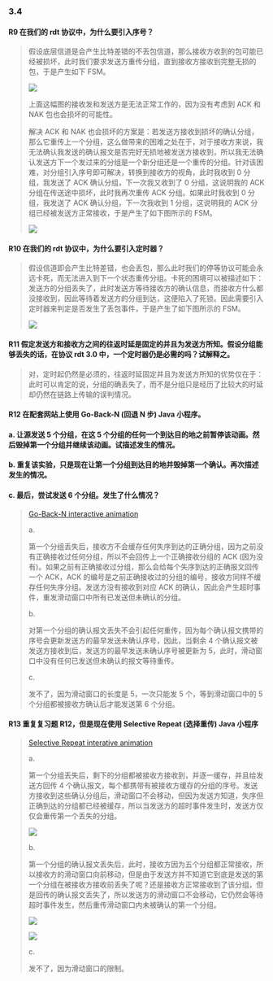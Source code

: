 ### 3.4

#### R9 在我们的 rdt 协议中，为什么要引入序号？

> 假设底层信道是会产生比特差错的不丢包信道，那么接收方收到的包可能已经被损坏，此时我们要求发送方重传分组，直到接收方接收到完整无损的包，于是产生如下 FSM。
> 
> ![](https://github.com/YangXiaoHei/Networking/blob/master/03%20运输层/images/r9.1.png)
> 
> 上面这幅图的接收发和发送方是无法正常工作的，因为没有考虑到 ACK 和 NAK 包也会损坏的可能性。
> 
> 解决 ACK 和 NAK 也会损坏的方案是：若发送方接收到损坏的确认分组，那么它重传上一个分组，这么做带来的困难之处在于，对于接收方来说，我无法确认我发送的确认报文是否完好无损地被发送方接收到，所以我无法确认发送方下一个发过来的分组是一个新分组还是一个重传的分组。针对该困难，对分组引入序号即可解决，转换到接收方的视角，此时我收到 0 分组，我发送了 ACK 确认分组，下一次我又收到了 0 分组，这说明我的 ACK 分组在传送途中损坏，此时我再次重传 ACK 分组。如果此时我收到 0 分组，我发送了 ACK 确认分组，下一次我收到 1 分组，这说明我的 ACK 分组已经被发送方正常接收，于是产生了如下图所示的 FSM。
> 
> ![](https://github.com/YangXiaoHei/Networking/blob/master/03%20运输层/images/r9.2.png)

#### R10 在我们的 rdt 协议中，为什么要引入定时器？

> 假设信道即会产生比特差错，也会丢包，那么此时我们的停等协议可能会永远卡死，而无法进入到下一个状态重传分组。卡死的困境可以被描述如下：发送方的分组丢失了，此时发送方等待接收方的确认信息，而接收方什么都没接收到，因此等待着发送方的分组到达，这便陷入了死锁。因此需要引入定时器来判定是否发生了丢包事件，于是产生了如下图所示的 FSM。
> 
> ![](https://github.com/YangXiaoHei/Networking/blob/master/03%20运输层/images/r10.1.png)

#### R11 假定发送方和接收方之间的往返时延是固定的并且为发送方所知。假设分组能够丢失的话，在协议 rdt 3.0 中，一个定时器仍是必需的吗？试解释之。

> 对，定时起仍然是必须的，往返时延固定并且为发送方所知的优势仅在于：此时可以肯定的说，分组的确丢失了，而不是分组只是经历了比较大的时延却仍然在链路上传输的误判情况。

#### R12 在配套网站上使用 Go-Back-N (回退 N 步) Java 小程序。
#### a. 让源发送 5 个分组，在这 5 个分组的任何一个到达目的地之前暂停该动画。然后毁掉第一个分组并继续该动画。试描述发生的情况。
#### b. 重复该实验，只是现在让第一个分组到达目的地并毁掉第一个确认。再次描述发生的情况。
#### c. 最后，尝试发送 6 个分组。发生了什么情况？

> [Go-Back-N interactive animation](https://media.pearsoncmg.com/aw/ecs_kurose_compnetwork_7/cw/content/interactiveanimations/go-back-n-protocol/index.html)
> 
> a.
> 
> 第一个分组丢失后，接收方不会缓存任何失序到达的正确分组，因为之前没有正确接收过任何分组，所以不会回传上一个正确接收分组的 ACK (因为没有)。如果之前有正确接收过分组，那么会给每个失序到达的正确报文回传一个 ACK，ACK 的编号是之前正确接收过的分组的编号，接收方同样不缓存任何失序分组。发送方没有接收到对应 ACK 的确认，因此会产生超时事件，重发滑动窗口中所有已发送但未确认的分组。 
> 
> b.
> 
> 对第一个分组的确认报文丢失不会引起任何重传，因为每个确认报文携带的序号会更新发送方的最早发送未确认序号，因此，当剩余 4 个确认报文被发送方接收到后，发送方的最早发送未确认序号被更新为 5，此时，滑动窗口中没有任何已发送但未确认的报文等待重传。
> 
> c.
> 
> 发不了，因为滑动窗口的长度是 5，一次只能发 5 个，等到滑动窗口中的 5 个分组都被接收方确认后才能发送第 6 个分组。

#### R13 重复复习题 R12，但是现在使用 Selective Repeat (选择重传) Java 小程序

> [Selective Repeat interative animation](https://media.pearsoncmg.com/aw/ecs_kurose_compnetwork_7/cw/content/interactiveanimations/selective-repeat-protocol/index.html)
> 
> a.
> 
> 第一个分组丢失后，剩下的分组都被接收方接收到，并逐一缓存，并且给发送方回传 4 个确认报文，每个都携带有被接收方缓存的分组的序号。发送方接收到这些确认分组后，滑动窗口不会移动，但因为发送方知道，失序但正确到达的分组都已经被缓存，所以当发送方的超时事件发生时，发送方仅仅会重传第一个丢失的分组。 
> 
> ![](https://github.com/YangXiaoHei/Networking/blob/master/03%20运输层/images/r13.1.png)
> 
> b.
> 
> 第一个分组的确认报文丢失后，此时，接收方因为五个分组都正常接收，所以接收方的滑动窗口向前移动，但是由于发送方并不知道它到底是发送的第一个分组在被接收方接收前丢失了呢？还是接收方正常接收到了该分组，但是回传的确认报文丢失了，所以发送方的滑动窗口不会移动，它仍然会等待超时事件发生，然后重传滑动窗口内未被确认的第一个分组。
> 
> ![](https://github.com/YangXiaoHei/Networking/blob/master/03%20运输层/images/r13.2.png)
> 
> ![](https://github.com/YangXiaoHei/Networking/blob/master/03%20运输层/images/r13.3.png)
> 
> c.
> 
> 发不了，因为滑动窗口的限制。

